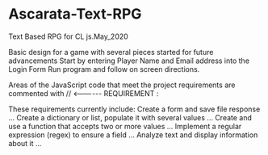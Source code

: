 # Ascarata-Text-RPG
Text Based RPG for CL js.May_2020

Basic design for a game with several pieces started for future advancements
Start by entering Player Name and Email address into the Login Form
Run program and follow on screen directions.

Areas of the JavaScript code that meet the project requirements are commented with // <------ REQUIREMENT :

These requirements currently include:
    Create a form and save file response ...
    Create a dictionary or list, populate it with several values ...
    Create and use a function that accepts two or more values ...
    Implement a regular expression (regex) to ensure a field ...
    Analyze text and display information about it ...